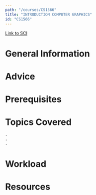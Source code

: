 ```yaml
---
path: "/courses/CS1566"
title: "INTRODUCTION COMPUTER GRAPHICS"
id: "CS1566"
---
```


[Link to SCI]("http://courses.sci.pitt.edu/courses/courses/view/CS-1566")

# General Information

# Advice

# Prerequisites

<!-- PREREQ_REPLACEMENT (Do not remove) -->

<!-- END PREREQ_REPLACEMENT (Do not remove) -->

# Topics Covered

    -
    -
    -

# Workload

<!-- TESTIMONIALS
# Testimonials
This gets replaced with Gatsby, its
data comes from Google Sheets for easier
editing!
-->

# Resources
